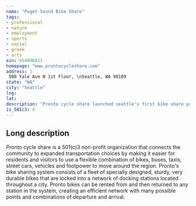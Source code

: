 ```yaml
---
name: "Puget Sound Bike Share"
tags:
- professional
- nature
- employment
- sports
- social
- greek
- arts
ein: 454996411
homepage: "www.prontocycleshare.com"
address: |
 500 Yale Ave N 1st Floor, \nSeattle, WA 98109
state: "WA"
city: "Seattle"
lng: 
lat: 
description: "Pronto cycle share launched seattle's first bike share program in october 2014. Through bike share, pronto seeks to connect the community to expanded transportation choices, making it easier for residents and visitors to use a flexible combination of bikes, buses, taxis, street cars, vehicles and walking to move around the city. "
is_501c3: X
---
```


## Long description

Pronto cycle share is a 501(c)3 non-profit organization that connects the community to expanded transportation choices by making it easier for residents and visitors to use a flexible combination of bikes, buses, taxis, street cars, vehicles and footpower to move around the region. Pronto's bike sharing system consists of a fleet of specially designed, sturdy, very durable bikes that are locked into a network of docking stations located throughout a city. Pronto bikes can be rented from and then returned to any station in the system, creating an efficient network with many possible points and combinations of departure and arrival. 
